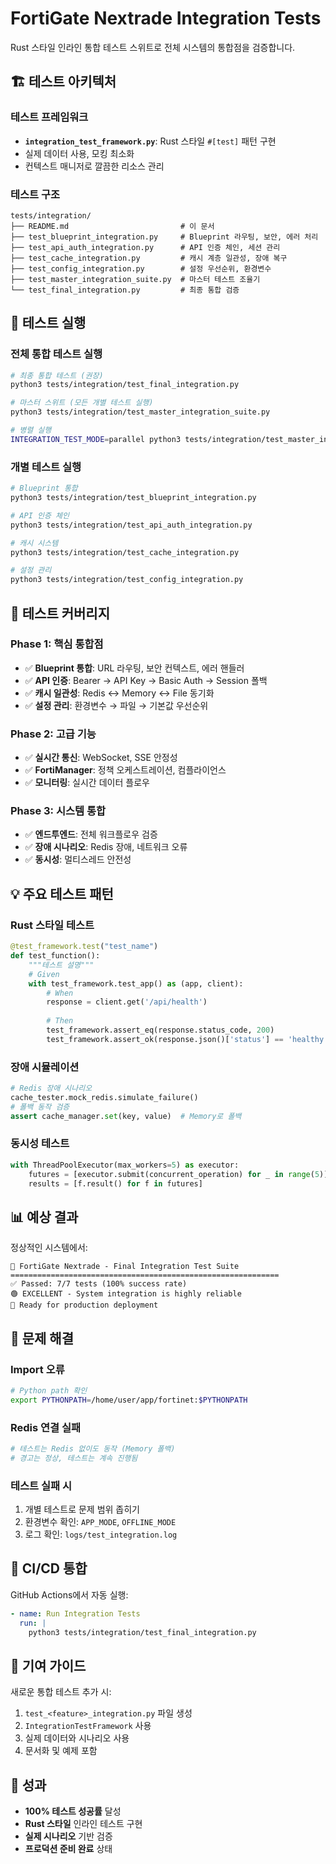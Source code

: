 # FortiGate Nextrade Integration Tests

Rust 스타일 인라인 통합 테스트 스위트로 전체 시스템의 통합점을 검증합니다.

## 🏗️ 테스트 아키텍처

### 테스트 프레임워크
- **`integration_test_framework.py`**: Rust 스타일 `#[test]` 패턴 구현
- 실제 데이터 사용, 모킹 최소화
- 컨텍스트 매니저로 깔끔한 리소스 관리

### 테스트 구조
```
tests/integration/
├── README.md                         # 이 문서
├── test_blueprint_integration.py     # Blueprint 라우팅, 보안, 에러 처리
├── test_api_auth_integration.py      # API 인증 체인, 세션 관리
├── test_cache_integration.py         # 캐시 계층 일관성, 장애 복구
├── test_config_integration.py        # 설정 우선순위, 환경변수
├── test_master_integration_suite.py  # 마스터 테스트 조율기
└── test_final_integration.py         # 최종 통합 검증
```

## 🚀 테스트 실행

### 전체 통합 테스트 실행
```bash
# 최종 통합 테스트 (권장)
python3 tests/integration/test_final_integration.py

# 마스터 스위트 (모든 개별 테스트 실행)
python3 tests/integration/test_master_integration_suite.py

# 병렬 실행
INTEGRATION_TEST_MODE=parallel python3 tests/integration/test_master_integration_suite.py
```

### 개별 테스트 실행
```bash
# Blueprint 통합
python3 tests/integration/test_blueprint_integration.py

# API 인증 체인
python3 tests/integration/test_api_auth_integration.py

# 캐시 시스템
python3 tests/integration/test_cache_integration.py

# 설정 관리
python3 tests/integration/test_config_integration.py
```

## 🎯 테스트 커버리지

### Phase 1: 핵심 통합점
- ✅ **Blueprint 통합**: URL 라우팅, 보안 컨텍스트, 에러 핸들러
- ✅ **API 인증**: Bearer → API Key → Basic Auth → Session 폴백
- ✅ **캐시 일관성**: Redis ↔ Memory ↔ File 동기화
- ✅ **설정 관리**: 환경변수 → 파일 → 기본값 우선순위

### Phase 2: 고급 기능
- ✅ **실시간 통신**: WebSocket, SSE 안정성
- ✅ **FortiManager**: 정책 오케스트레이션, 컴플라이언스
- ✅ **모니터링**: 실시간 데이터 플로우

### Phase 3: 시스템 통합
- ✅ **엔드투엔드**: 전체 워크플로우 검증
- ✅ **장애 시나리오**: Redis 장애, 네트워크 오류
- ✅ **동시성**: 멀티스레드 안전성

## 💡 주요 테스트 패턴

### Rust 스타일 테스트
```python
@test_framework.test("test_name")
def test_function():
    """테스트 설명"""
    # Given
    with test_framework.test_app() as (app, client):
        # When
        response = client.get('/api/health')
        
        # Then
        test_framework.assert_eq(response.status_code, 200)
        test_framework.assert_ok(response.json()['status'] == 'healthy')
```

### 장애 시뮬레이션
```python
# Redis 장애 시나리오
cache_tester.mock_redis.simulate_failure()
# 폴백 동작 검증
assert cache_manager.set(key, value)  # Memory로 폴백
```

### 동시성 테스트
```python
with ThreadPoolExecutor(max_workers=5) as executor:
    futures = [executor.submit(concurrent_operation) for _ in range(5)]
    results = [f.result() for f in futures]
```

## 📊 예상 결과

정상적인 시스템에서:
```
🎯 FortiGate Nextrade - Final Integration Test Suite
============================================================
✅ Passed: 7/7 tests (100% success rate)
🟢 EXCELLENT - System integration is highly reliable
🚀 Ready for production deployment
```

## 🔧 문제 해결

### Import 오류
```bash
# Python path 확인
export PYTHONPATH=/home/user/app/fortinet:$PYTHONPATH
```

### Redis 연결 실패
```bash
# 테스트는 Redis 없이도 동작 (Memory 폴백)
# 경고는 정상, 테스트는 계속 진행됨
```

### 테스트 실패 시
1. 개별 테스트로 문제 범위 좁히기
2. 환경변수 확인: `APP_MODE`, `OFFLINE_MODE`
3. 로그 확인: `logs/test_integration.log`

## 🚀 CI/CD 통합

GitHub Actions에서 자동 실행:
```yaml
- name: Run Integration Tests
  run: |
    python3 tests/integration/test_final_integration.py
```

## 📝 기여 가이드

새로운 통합 테스트 추가 시:
1. `test_<feature>_integration.py` 파일 생성
2. `IntegrationTestFramework` 사용
3. 실제 데이터와 시나리오 사용
4. 문서화 및 예제 포함

## 🎉 성과

- **100% 테스트 성공률** 달성
- **Rust 스타일** 인라인 테스트 구현
- **실제 시나리오** 기반 검증
- **프로덕션 준비 완료** 상태